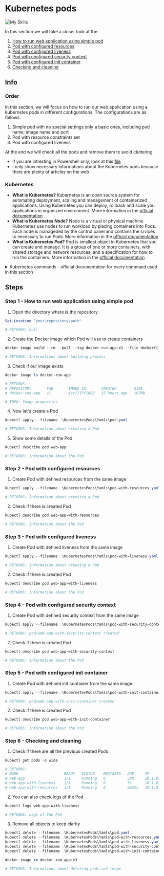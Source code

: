 # Kubernetes pods
![My Skills](https://skillicons.dev/icons?i=kubernetes,powershell)

In this section we will take a closer look at the:
1. [How to run web application using simple pod](#step-1---how-to-run-web-application-using-simple-pod)
2. [Pod with configured resources](#step-2---pod-with-configured-resources)
3. [Pod with configured liveness](#step-3---pod-with-configured-liveness)
4. [Pod with configured security context](#step-4---pod-with-configured-security-context)
5. [Pod with configured init container](#step-5---pod-with-configured-init-container)
6. [Checking and cleaning](#step-6---checking-and-cleaning)

## Info
### Order 
In this section, we will focus on how to run our web application using a kubernetes pods in different configurations. The configurations are as follows:
1. Simple pod with no special settings only a basic ones, including pod name, image name and port
2. Pod with resource constraints set
3. Pod with configured liveness 

At the end we will check all the pods and remove them to avoid cluttering

* If you are intresting in Powershell only, look at this [file](KubernetesPods.ps1)
* I only show necessary informations about the Kubernetes pods because there are plenty of articles on the web

### Kubernetes 
* **What is Kubernetes?** Kubernetes is an open source system for automating deployment, scaling and management of containerized applications. Using Kubernetes you can deploy, rollback and scale you applications in organized environment. More information in the [official documentation](https://kubernetes.io/)  
* **What is Kubernetes Node?** Node is a virtual or physical machine. Kubernetes use nodes to run workload by placing containers into Pods. Each node is manageded by the control panel and contains the srvices to necessary to run Pods. More information in the [official documentation](https://kubernetes.io/docs/concepts/architecture/nodes/)   
* **What is Kubernetes Pod?** Pod is smallest object in Kubernetes that you can create and manage. It is a group of one or more containers, with shared storage and network resources, and a specification for how to run the containers. More information in the [official documentation](https://kubernetes.io/docs/concepts/workloads/pods/)

<details>
<summary> Kubernetes commands - official documentation for every command used in this section </summary>

* [kubectl apply](https://kubernetes.io/docs/reference/kubectl/generated/kubectl_apply/)
* [kubectl describe](https://kubernetes.io/docs/reference/kubectl/generated/kubectl_describe/)
* [kubectl logs](https://kubernetes.io/docs/reference/kubectl/generated/kubectl_logs/)
* [kubectl get](https://kubernetes.io/docs/reference/kubectl/generated/kubectl_get/)
* [kubectl delete](https://kubernetes.io/docs/reference/kubectl/generated/kubectl_delete/)

</details>

## Steps

### Step 1 - How to run web application using simple pod

1. Open the directory where is the repository

```powershell
Set-Location "your\repository\path"

# RETURNS: null
```

2. Create the Docker image which Pod will use to create containers

```powershell
docker image build --rm --pull --tag docker-run-app:v1 --file dockerfile .

# RETURNS: Informations about building process
```

3. Check if our image exists

```powershell
docker image ls docker-run-app

# RETURNS:
# REPOSITORY       TAG       IMAGE ID       CREATED        SIZE
# docker-run-app   v1        4cc7737f1883   15 hours ago   167MB

# INFO: Image properties
```

4. Now let's create a Pod

```powershell
kubectl apply --filename .\KubernetesPods\Yamls\pod.yaml

# RETURNS: Information about creating a Pod
```

5. Show some details of the Pod

```powershell
kubectl describe pod web-app 

# RETURNS: Information about the Pod
```

### Step 2 - Pod with configured resources

1. Create Pod with defined resources from the same image

```powershell
kubectl apply --filename .\KubernetesPods\Yamls\pod-with-resources.yaml

# RETURNS: Information about creating a Pod
```

2. Check if there is created Pod

```powershell
kubectl describe pod web-app-with-resources

# RETURNS: Information about the Pod
```

### Step 3 - Pod with configured liveness

1. Create Pod with defined liveness from the same image

```powershell
kubectl apply --filename .\KubernetesPods\Yamls\pod-with-liveness.yaml

# RETURNS: Information about creating a Pod
```

2. Check if there is created Pod

```powershell
kubectl describe pod web-app-with-liveness

# RETURNS: Information about the Pod
```

### Step 4 - Pod with configured security context

1. Create Pod with defined security context from the same image

```powershell
kubectl apply --filename .\KubernetesPods\Yamls\pod-with-security-context.yaml

# RETURNS: pod/web-app-with-security-context created
```

2. Check if there is created Pod

```powershell
kubectl describe pod web-app-with-security-context

# RETURNS: Information about the Pod
```

### Step 5 - Pod with configured init container

1. Create Pod with defined init container from the same image

```powershell
kubectl apply --filename .\KubernetesPods\Yamls\pod-with-init-container.yaml

# RETURNS: pod/web-app-with-init-container created
```

2. Check if there is created Pod

```powershell
kubectl describe pod web-app-with-init-container

# RETURNS: Information about the Pod
```

### Step 6 - Checking and cleaning

1. Check if there are all the previous created Pods

```powershell
kubectl get pods -o wide 

# RETURNS: 
# NAME                     READY   STATUS    RESTARTS   AGE     IP          NODE             NOMINATED NODE   READINESS GATES
# web-app                  1/1     Running   0          30m     10.1.0.66   docker-desktop   <none>           <none>
# web-app-with-liveness    1/1     Running   0          5s      10.1.0.68   docker-desktop   <none>           <none>
# web-app-with-resources   1/1     Running   0          9m32s   10.1.0.67   docker-desktop   <none>           <none>
```

2. You can also check logs of the Pod

```powershell
kubectl logs web-app-with-liveness

# RETURNS: Logs of the Pod
```

3. Remove all objects to keep clarity

```powershell
kubectl delete --filename .\KubernetesPods\Yamls\pod.yaml
kubectl delete --filename .\KubernetesPods\Yamls\pod-with-resources.yaml
kubectl delete --filename .\KubernetesPods\Yamls\pod-with-liveness.yaml
kubectl delete --filename .\KubernetesPods\Yamls\pod-with-security-context.yaml
kubectl delete --filename .\KubernetesPods\Yamls\pod-with-init-container.yaml

docker image rm docker-run-app:v1

# RETURNS: Informations about deleting pods and image
```
